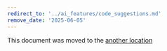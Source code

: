 ```yaml
---
redirect_to: '../ai_features/code_suggestions.md'
remove_date: '2025-06-05'
---
```


<!-- markdownlint-disable -->

This document was moved to the [another location](../ai_features/code_suggestions.md)

<!-- This redirect file can be deleted after 2026-06-05. -->
<!-- Redirects that point to other docs in the same project expire in three months. -->
<!-- Redirects that point to docs in a different project or site (for example, link is not relative and starts with `https:`) expire in one year. -->
<!-- Before deletion, see: https://docs.gitlab.com/development/documentation/redirects -->
